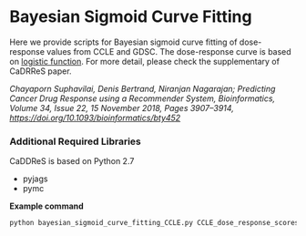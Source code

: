 # Bayesian Sigmoid Curve Fitting

Here we provide scripts for Bayesian sigmoid curve fitting of dose-response values from CCLE and GDSC. The dose-response curve is based on [logistic function](https://en.wikipedia.org/wiki/Logistic_function). For more detail, please check the supplementary of CaDRReS paper.

*Chayaporn Suphavilai, Denis Bertrand, Niranjan Nagarajan; Predicting Cancer Drug Response using a Recommender System, Bioinformatics, Volume 34, Issue 22, 15 November 2018, Pages 3907–3914, https://doi.org/10.1093/bioinformatics/bty452*

### Additional Required Libraries
CaDDReS is based on Python 2.7
- pyjags
- pymc

__Example command__
```sh
python bayesian_sigmoid_curve_fitting_CCLE.py CCLE_dose_response_scores.tsv {out_dir}
```
